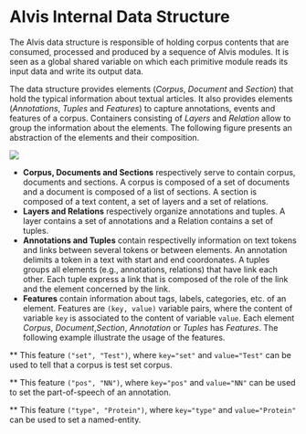 # Alvis Internal Data Structure
The Alvis data structure is responsible of holding  corpus contents that are consumed, processed and produced by a sequence of Alvis modules. It is seen as a global shared variable on which each primitive module reads its input data and write its output data.


The data structure provides elements (_Corpus_, _Document_ and _Section_) that hold the typical information about textual articles. It also provides elements (_Annotations_, _Tuples_ and _Features_) to capture  annotations, events and features of a corpus. Containers consisting of _Layers_ and _Relation_ allow to group the information about the elements. The following figure presents an abstraction of the elements and their composition.

![](/assets/alvis_data_model.png)

* **Corpus, Documents and Sections** respectively serve to contain corpus, documents and sections. A corpus is composed of a set of documents and a document is composed of a list of sections. A section is composed of a text content, a set of layers and a set of relations.
* **Layers and Relations** respectively organize  annotations and  tuples. A layer contains a set of annotations and a Relation contains a set of tuples.
* **Annotations and Tuples** contain respectivelly information on text tokens and links between several tokens or between elements. An annotation delimits a token in a text with start and end coordonates. A tuples groups all elements (e.g., annotations, relations) that have link each other. Each tuple express a link that is composed of the role of the link and the element concerned by the link.
* **Features** contain information about tags, labels, categories, etc. of an element. Features are ```(key, value)``` variable pairs, where the content of variable ```key```  is associated to the content of variable ```value```. Each element _Corpus_, _Document_,_Section_, _Annotation_ or _Tuples_ has _Features_. The following example illustrate the usage of the features.

 **    This feature  ```("set", "Test")```, where ```key="set"``` and ```value="Test"``` can be used to tell that a corpus is test set corpus.
 
 **    This  feature  ```("pos", "NN")```, where ```key="pos"``` and ```value="NN"``` can be used to set the part-of-speech of an annotation.
 
 **    This  feature  ```("type", "Protein")```, where ```key="type"``` and ```value="Protein"``` can be used to set a named-entity.



